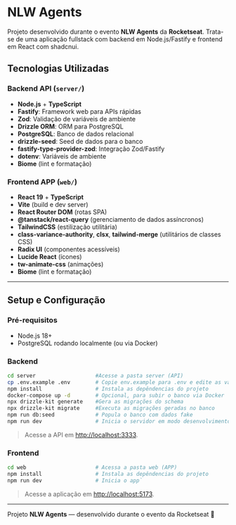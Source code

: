 # NLW Agents

Projeto desenvolvido durante o evento **NLW Agents** da **Rocketseat**. Trata-se de uma aplicação fullstack com backend em Node.js/Fastify e frontend em React com shadcnui.

## Tecnologias Utilizadas

### Backend API (`server/`)
- **Node.js** + **TypeScript**
- **Fastify**: Framework web para APIs rápidas
- **Zod**: Validação de variáveis de ambiente
- **Drizzle ORM**: ORM para PostgreSQL
- **PostgreSQL**: Banco de dados relacional
- **drizzle-seed**: Seed de dados para o banco
- **fastify-type-provider-zod**: Integração Zod/Fastify
- **dotenv**: Variáveis de ambiente
- **Biome** (lint e formatação)

### Frontend APP (`web/`)
- **React 19** + **TypeScript**
- **Vite** (build e dev server)
- **React Router DOM** (rotas SPA)
- **@tanstack/react-query** (gerenciamento de dados assíncronos)
- **TailwindCSS** (estilização utilitária)
- **class-variance-authority**, **clsx**, **tailwind-merge** (utilitários de classes CSS)
- **Radix UI** (componentes acessíveis)
- **Lucide React** (ícones)
- **tw-animate-css** (animações)
- **Biome** (lint e formatação)

---

## Setup e Configuração

### Pré-requisitos
- Node.js 18+
- PostgreSQL rodando localmente (ou via Docker)

### Backend

```sh
cd server                   #Acesse a pasta server (API)
cp .env.example .env        # Copie env.example para .env e edite as variáveis conforme necessário
npm install                 # Instala as depêndencias do projeto
docker-compose up -d        # Opcional, para subir o banco via Docker
npx drizzle-kit generate    #Gera as migrações do schema
npx drizzle-kit migrate     #Executa as migrações geradas no banco
npm run db:seed             # Popula o banco com dados fake
npm run dev                 # Inicia o servidor em modo desenvolvimento`
```   
> Acesse a API em [http://localhost:3333](http://localhost:3333).

### Frontend

```sh
cd web                      # Acessa a pasta web (APP)
npm install                 # Instala as depêndencias do projeto
npm run dev                 # Inicia o app`  
```   

> Acesse a aplicação em [http://localhost:5173](http://localhost:5173).

---

Projeto **NLW Agents** — desenvolvido durante o evento da Rocketseat 🚀
